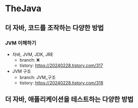 # TheJava 

## 더 자바, 코드를 조작하는 다양한 방법 

### JVM 이해하기
- 자바, JVM, JDK, JRE
  - branch: ❌
  - tistory: https://20240228.tistory.com/317
- JVM 구조
  - branch: JVM_구조
  - tistory: https://20240228.tistory.com/318

## 더 자바, 애플리케이션을 테스트하는 다양한 방법
